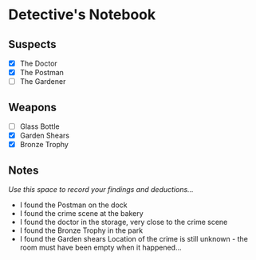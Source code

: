 # Detective's Notebook

## Suspects
- [x] The Doctor
- [x] The Postman
- [ ] The Gardener

## Weapons
- [ ] Glass Bottle
- [x] Garden Shears
- [x] Bronze Trophy

## Notes
*Use this space to record your findings and deductions...*

- I found the Postman on the dock
- I found the crime scene at the bakery
- I found the doctor in the storage, very close to the crime scene
- I found the Bronze Trophy in the park
- I found the Garden shears 
Location of the crime is still unknown - the room must have been empty when it happened...
